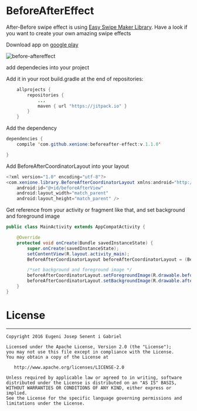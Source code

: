 # BeforeAfterEffect

After-Before swipe effect is using [Easy Swipe Maker Library](https://github.com/xenione/SwipeLayout). Have a look if you want to create your own amazing swipe  effects

Download app on [google play](https://play.google.com/store/apps/details?id=com.xenione.demos)

![before-aftereffect](https://cloud.githubusercontent.com/assets/4138527/19211444/9713cbdc-8d3c-11e6-84af-18a18ab02efb.gif)

add dependecies into your project

Add it in your root build.gradle at the end of repositories:

```java 
	allprojects {
		repositories {
			...
			maven { url "https://jitpack.io" }
		}
	}
```
Add the dependency

```java 
dependencies {
    compile 'com.github.xenione:beforeafter-effect:v.1.1.0'

}
```

Add BeforeAfterCoordinatorLayout into your layout

```java 
<?xml version="1.0" encoding="utf-8"?>
<com.xenione.library.BeforeAfterCoordinatorLayout xmlns:android="http://schemas.android.com/apk/res/android"
    android:id="@+id/beforeAfterView"
    android:layout_width="match_parent"
    android:layout_height="match_parent" />
```

Get reference from your activity or fragment like that, and set background and foreground image

```java 
public class MainActivity extends AppCompatActivity {

    @Override
    protected void onCreate(Bundle savedInstanceState) {
        super.onCreate(savedInstanceState);
        setContentView(R.layout.activity_main);
        BeforeAfterCoordinatorLayout beforeAfterCoordinatorLayout = (BeforeAfterCoordinatorLayout) findViewById(R.id.beforeAfterView);

        /*set background and foreground image */
        beforeAfterCoordinatorLayout.setForegroundImage(R.drawable.before);
        beforeAfterCoordinatorLayout.setBackgroundImage(R.drawable.after);
    }
}
```

# License
-------
    Copyright 2016 Eugeni Josep Senent i Gabriel

    Licensed under the Apache License, Version 2.0 (the "License");
    you may not use this file except in compliance with the License.
    You may obtain a copy of the License at

       http://www.apache.org/licenses/LICENSE-2.0

    Unless required by applicable law or agreed to in writing, software
    distributed under the License is distributed on an "AS IS" BASIS,
    WITHOUT WARRANTIES OR CONDITIONS OF ANY KIND, either express or implied.
    See the License for the specific language governing permissions and
    limitations under the License.

